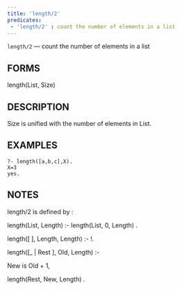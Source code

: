 ```yaml
---
title: 'length/2'
predicates:
 - 'length/2' : count the number of elements in a list
---
```

`length/2` — count the number of elements in a list


## FORMS

length(List, Size)


## DESCRIPTION

Size is unified with the number of elements in List.


## EXAMPLES

```
?- length([a,b,c],X).
X=3
yes.
```


## NOTES

length/2 is defined by :


length(List, Length) :- length(List, 0, Length) .

length([ ], Length, Length) :- !.

length([_ | Rest ], Old, Length) :-

New is Old + 1,

length(Rest, New, Length) .

